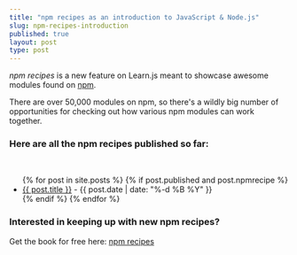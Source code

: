 ```yaml
---
title: "npm recipes as an introduction to JavaScript & Node.js"
slug: npm-recipes-introduction
published: true
layout: post
type: post
---
```


*npm recipes* is a new feature on Learn.js meant to showcase awesome modules found on [npm](http://npmjs.org).

There are over 50,000 modules on npm, so there's a wildly big number of opportunities for checking out how various npm modules can work together.

### Here are all the npm recipes published so far:
<br>
<ul class="posts small">
  {% for post in site.posts %}
    {% if post.published and post.npmrecipe %}
      <li class="post" id="{{ post.slug }}">
        <a href="{{ post.url }}">{{ post.title }}</a> - {{ post.date | date: "%-d %B %Y" }}
      </li>
    {% endif %}
  {% endfor %}
</ul>

### Interested in keeping up with new npm recipes? 

<p>Get the book for free here: <a href="https://gumroad.com/l/npm-recipes">npm recipes</a></p>
